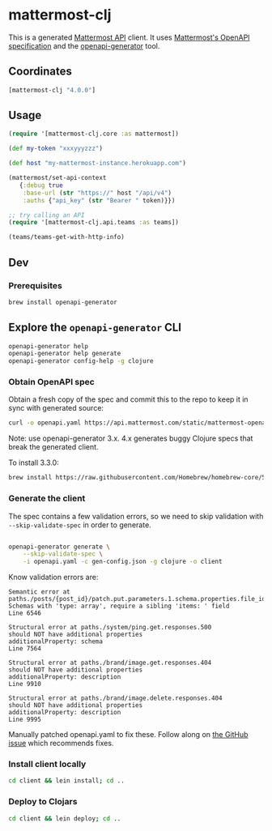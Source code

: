 # mattermost-clj

This is a generated [Mattermost API](https://api.mattermost.com/) client. It
uses [Mattermost's OpenAPI
specification](https://api.mattermost.com/static/mattermost-openapi-v4.yaml) and
the [openapi-generator](https://github.com/OpenAPITools/openapi-generator) tool.

## Coordinates

```clojure
[mattermost-clj "4.0.0"]
```

## Usage

```clojure
(require '[mattermost-clj.core :as mattermost])

(def my-token "xxxyyyzzz")

(def host "my-mattermost-instance.herokuapp.com")

(mattermost/set-api-context
   {:debug true
    :base-url (str "https://" host "/api/v4")
    :auths {"api_key" (str "Bearer " token)}})

;; try calling an API
(require '[mattermost-clj.api.teams :as teams])

(teams/teams-get-with-http-info)
```

## Dev

### Prerequisites

```bash
brew install openapi-generator
```

## Explore the `openapi-generator` CLI

```bash
openapi-generator help
openapi-generator help generate
openapi-generator config-help -g clojure
```

### Obtain OpenAPI spec

Obtain a fresh copy of the spec and commit this to the repo to keep it in sync
with generated source:

```bash
curl -o openapi.yaml https://api.mattermost.com/static/mattermost-openapi-v4.yaml
```

Note: use openapi-generator 3.x. 4.x generates buggy Clojure specs that break
the generated client.

To install 3.3.0:

```bash
brew install https://raw.githubusercontent.com/Homebrew/homebrew-core/53d1f029cb5694a41640cff05a3791e5ffac37c6/Formula/openapi-generator.rb
```

### Generate the client

The spec contains a few validation errors, so we need to skip validation with
`--skip-validate-spec` in order to generate.

```bash

openapi-generator generate \
    --skip-validate-spec \
    -i openapi.yaml -c gen-config.json -g clojure -o client
```

Know validation errors are:

```
Semantic error at paths./posts/{post_id}/patch.put.parameters.1.schema.properties.file_ids
Schemas with 'type: array', require a sibling 'items: ' field
Line 6546

Structural error at paths./system/ping.get.responses.500
should NOT have additional properties
additionalProperty: schema
Line 7564

Structural error at paths./brand/image.get.responses.404
should NOT have additional properties
additionalProperty: description
Line 9910

Structural error at paths./brand/image.delete.responses.404
should NOT have additional properties
additionalProperty: description
Line 9995
```

Manually patched openapi.yaml to fix these. Follow along on [the GitHub
issue](https://github.com/mattermost/mattermost-api-reference/issues/468) which
recommends fixes.

### Install client locally

```bash
cd client && lein install; cd ..
```

### Deploy to Clojars

```bash
cd client && lein deploy; cd ..
```
